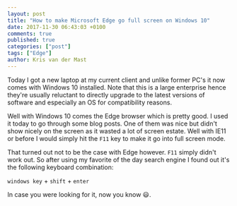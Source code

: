 ```yaml
---
layout: post
title: "How to make Microsoft Edge go full screen on Windows 10"
date: 2017-11-30 06:43:03 +0100
comments: true
published: true
categories: ["post"]
tags: ["Edge"]
author: Kris van der Mast
---
```

Today I got a new laptop at my current client and unlike former PC's it now comes with Windows 10 installed. Note that this is a large enterprise hence they're usually reluctant to directly upgrade to the latest versions of software and especially an OS for compatibility reasons.  

Well with Windows 10 comes the Edge browser which is pretty good. I used it today to go through some blog posts. One of them was nice but didn't show nicely on the screen as it wasted a lot of screen estate. Well with IE11 or before I would simply hit the `F11` key to make it go into full screen mode.  

That turned out not to be the case with Edge however. `F11` simply didn't work out. So after using my favorite of the day search engine I found out it's the following keyboard combination:  

`windows key` + `shift` + `enter`

In case you were looking for it, now you know :smiley:.